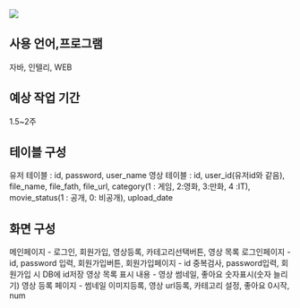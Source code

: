<img src="https://capsule-render.vercel.app/api?type=waving&color=2E64FE&height=150&section=header&text=WEAVUS%20유튜브%20프로젝트&fontSize=25"/>

## 사용 언어,프로그램
자바, 인텔리, WEB

## 예상 작업 기간

1.5~2주

## 테이블 구성
유저 테이블 : id, password, user_name
영상 테이블 : id, user_id(유저id와 같음), file_name, file_fath, file_url, category(1 : 게임, 2:영화, 3:만화, 
4 :IT), movie_status(1 : 공개, 0: 비공개), upload_date

## 화면 구성
메인페이지 - 로그인, 회원가입, 영상등록, 카테고리선택버튼, 영상 목록
로그인페이지 - id, password 입력, 회원가입버튼, 
회원가입페이지 - id 중복검사, password입력, 회원가입 시 DB에 id저장
영상 목록 표시 내용 - 영상 썸네일, 좋아요 숫자표시(숫자 늘리기)
영상 등록 페이지 - 썸네일 이미지등록, 영상 url등록, 카테고리 설정, 좋아요 0시작, num
